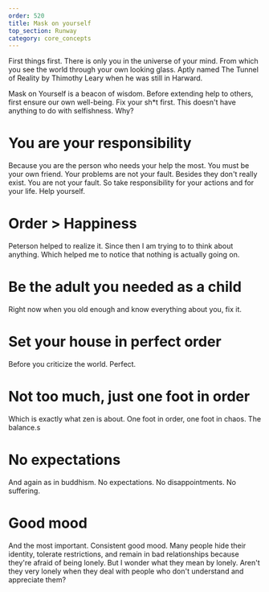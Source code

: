 ```yaml
---
order: 520
title: Mask on yourself
top_section: Runway
category: core_concepts
---
```


First things first. There is only you in the universe of your mind. From which you see the world through your own looking glass. Aptly named The Tunnel of Reality by Thimothy Leary when he was still in Harward.

Mask on Yourself is a beacon of wisdom. Before extending help to others, first ensure our own well-being. Fix your sh*t first. This doesn't have anything to do with selfishness. Why?

# You are your responsibility

Because you are the person who needs your help the most. You must be your own friend. Your problems are not your fault. Besides they don't really exist. You are not your fault. So take responsibility for your actions and for your life. Help yourself.

# Order > Happiness

Peterson helped to realize it. Since then I am trying to to think about anything. Which helped me to notice that nothing is actually going on.

# Be the adult you needed as a child

Right now when you old enough and know everything about you, fix it.

# Set your house in perfect order

Before you criticize the world. Perfect.

# Not too much, just one foot in order

Which is exactly what zen is about. One foot in order, one foot in chaos. The balance.s

# No expectations

And again as in buddhism. No expectations. No disappointments. No suffering.

# Good mood

And the most important. Consistent good mood. Many people hide their identity, tolerate restrictions, and remain in bad relationships because they're afraid of being lonely. But I wonder what they mean by lonely. Aren't they very lonely when they deal with people who don't understand and appreciate them?
